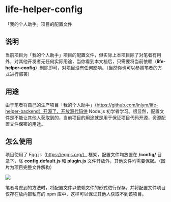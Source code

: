 # life-helper-config

「我的个人助手」项目的配置文件

## 说明

当前项目为「我的个人助手」项目的配置文件，但实际上本项目除了对笔者有用外，对其他开发者无任何实际用途，当你看到本文档后，只需要将当前依赖（**life-helper-config**）删除即可，对项目没有任何影响。（当然你也可以参照笔者的方式进行部署）

## 用途

由于笔者将自己的生产项目「我的个人助手」（https://github.com/inlym/life-helper-backend）开源了，开放源代码供 Node.js 初学者学习。很显然，配置文件是不能让其他人获取到的，当前项目的用途就是用于保证项目代码开源，资源配置文件保密的用途。

## 怎么使用

项目使用了 Egg.js（https://eggjs.org/） 框架，配置文件均放置在 **/config/** 目录下，除 **config.default.js** 和 **plugin.js** 文件开放外，其他文件均需要保密。（图片为项目完整文件解构）

![](https://img.inlym.com/b88730dcf4cb47088f17391186aec2c0.png)

笔者考虑到的方法时，将配置文件以依赖文件的形式进行保存，并将配置文件项目仅存在放内部私有的 npm 库中，这样可以保证其他人获取不到该项目。
